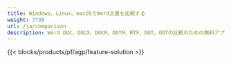 ```yaml
---
title: Windows、Linux、macOSでWord文書を比較する 
weight: 7730
url: /ja/comparison
description: Word DOC、DOCX、DOCM、DOTM、RTF、DOT、ODTの比較のための無料アプリとAPI
---
```


{{< blocks/products/pf/agp/feature-solution >}} 

